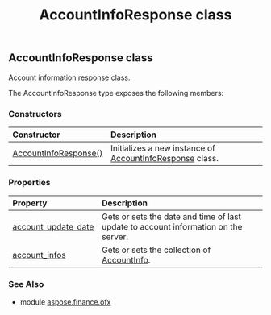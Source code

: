 ﻿---
title: AccountInfoResponse class
second_title: Aspose.Finance for Python via .NET API References
description: 
type: docs
weight: 160
url: /python-net/aspose.finance.ofx/accountinforesponse/
is_root: false
---

## AccountInfoResponse class

Account information response class.



The AccountInfoResponse type exposes the following members:

### Constructors
| Constructor | Description |
| :- | :- |
| [AccountInfoResponse()](/finance/python-net/aspose.finance.ofx/accountinforesponse/__init__/#) | Initializes a new instance of [AccountInfoResponse](/finance/python-net/aspose.finance.ofx/accountinforesponse) class. |


### Properties
| Property | Description |
| :- | :- |
| [account_update_date](/finance/python-net/aspose.finance.ofx/accountinforesponse/account_update_date) | Gets or sets the date and time of last update to account information on the server. |
| [account_infos](/finance/python-net/aspose.finance.ofx/accountinforesponse/account_infos) | Gets or sets the collection of [AccountInfo](/finance/python-net/aspose.finance.ofx/accountinfo). |


### See Also

* module [aspose.finance.ofx](../)

